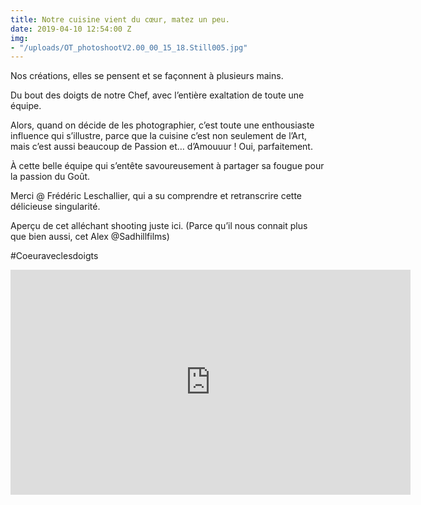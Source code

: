 ```yaml
---
title: Notre cuisine vient du cœur, matez un peu.
date: 2019-04-10 12:54:00 Z
img:
- "/uploads/OT_photoshootV2.00_00_15_18.Still005.jpg"
---
```


Nos créations, elles se pensent et se façonnent à plusieurs mains.

Du bout des doigts de notre Chef, avec l’entière exaltation de toute une équipe.

Alors, quand on décide de les photographier, c’est toute une enthousiaste influence qui s’illustre, parce que la cuisine c’est non seulement de l’Art, mais c’est aussi beaucoup de Passion et… d’Amouuur ! Oui, parfaitement.

À cette belle équipe qui s’entête savoureusement à partager sa fougue pour la passion du Goût.

Merci @ Frédéric Leschallier, qui a su comprendre et retranscrire cette délicieuse singularité.

Aperçu de cet alléchant shooting juste ici. (Parce qu’il nous connait plus que bien aussi, cet Alex @Sadhillfilms)

\#Coeuraveclesdoigts

<iframe src="https://player.vimeo.com/322479038" width="640" height="360" frameborder="0" webkitallowfullscreen mozallowfullscreen allowfullscreen></iframe>
